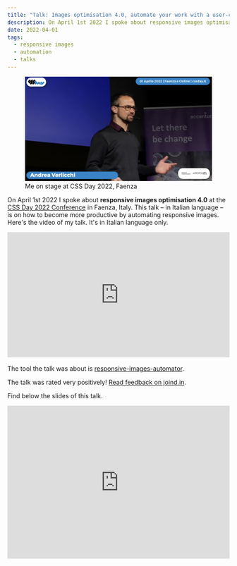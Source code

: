 ```yaml
---
title: "Talk: Images optimisation 4.0, automate your work with a user-centric approach - CSS Day 2022"
description: On April 1st 2022 I spoke about responsive images optimisation 4.0 at the CSS Day Conference 2022 in Faenza, Italy. This talk – in Italian language – is on how to become more productive by automating responsive images.
date: 2022-04-01
tags:
  - responsive images
  - automation
  - talks
---
```


<figure>
	<img src="me-stage-cssday.png" alt="Andrea Verlicchi on stage at CSS Day 2022, Faenza, April 1st 2022" sizes="648px" loading="eager" fetchpriority="high">
  <figcaption>Me on stage at CSS Day 2022, Faenza</figcaption>
</figure>

On April 1st 2022 I spoke about **responsive images optimisation 4.0** at the [CSS Day 2022 Conference](https://2022.cssday.it) in Faenza, Italy. This talk – in Italian language – is on how to become more productive by automating responsive images. Here's the video of my talk. It's in Italian language only.

<iframe width="560" height="315" src="https://www.youtube.com/embed/8D4skk17BGI?si=lSA2B2PT_dEfXY-l" title="YouTube video player" frameborder="0" allow="accelerometer; autoplay; clipboard-write; encrypted-media; gyroscope; picture-in-picture; web-share" allowfullscreen style="width: 100%; height: auto; aspect-ratio: 16 / 9"></iframe>

The tool the talk was about is [responsive-images-automator](https://github.com/verlok/responsive-images-automator).

The talk was rated very positively! [Read feedback on joind.in](https://joind.in/event/cssday-2022/-ottimizzazione-immagini-40-a-data-driven--test-driven-approach).

Find below the slides of this talk.

<iframe loading="lazy" src="https://www.slideshare.net/slideshow/embed_code/key/f0UQZznjoJ5Yvs?hostedIn=slideshare&page=upload" width="100%" height="autp" frameborder="0" marginwidth="0" marginheight="0" scrolling="no" style="width: 100%; height: auto; aspect-ratio: 16 / 11"></iframe>
